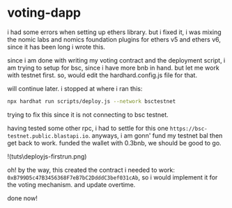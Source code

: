 # voting-dapp

i had some errors when setting up ethers library. but i fixed it, i was mixing the nomic labs and nomics foundation plugins for ethers v5 and ethers v6, since it has been long i wrote this.

since i am done with writing my voting contract and the deployment script, i am trying to setup for bsc, since i have more bnb in hand. but let me work with testnet first. so, would edit the hardhard.config.js file for that.

will continue later. i stopped at where i ran this:
```bash
npx hardhat run scripts/deploy.js --network bsctestnet
```
trying to fix this since it is not connecting to bsc testnet.

having tested some other rpc, i had to settle for this one `https://bsc-testnet.public.blastapi.io`. anyways, i am gonn' fund my testnet bal then get back to work. funded the wallet with 0.3bnb, we should be good to go.

!(tuts\deployjs-firstrun.png)

oh! by the way, this created the contract i needed to work: `0xB799D5c47B3456368F7eB7bC2DdddC3bef031cAb`, so i would implement it for the voting mechanism. and update overtime. 

done now! 